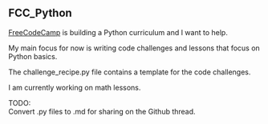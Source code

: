 ## FCC_Python

[FreeCodeCamp](https://www.freecodecamp.com) is building a Python curriculum and I want to help.  

My main focus for now is writing code challenges and lessons that focus on Python basics.

The challenge_recipe.py file contains a template for the code challenges.  

I am currently working on math lessons.  

TODO:  
Convert .py files to .md for sharing on the Github thread. 
